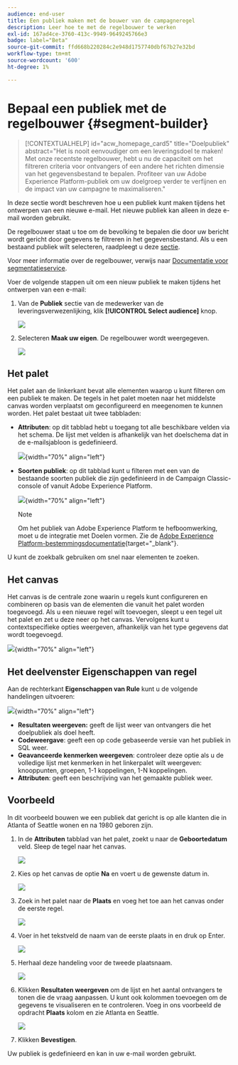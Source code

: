 ```yaml
---
audience: end-user
title: Een publiek maken met de bouwer van de campagneregel
description: Leer hoe te met de regelbouwer te werken
exl-id: 167ad4ce-3760-413c-9949-9649245766e3
badge: label="Beta"
source-git-commit: ffd668b220284c2e948d1757740dbf67b27e32bd
workflow-type: tm+mt
source-wordcount: '600'
ht-degree: 1%

---
```


# Bepaal een publiek met de regelbouwer {#segment-builder}

>[!CONTEXTUALHELP]
>id="acw_homepage_card5"
>title="Doelpubliek"
>abstract="Het is nooit eenvoudiger om een leveringsdoel te maken! Met onze recentste regelbouwer, hebt u nu de capaciteit om het filtreren criteria voor ontvangers of een andere het richten dimensie van het gegevensbestand te bepalen. Profiteer van uw Adobe Experience Platform-publiek om uw doelgroep verder te verfijnen en de impact van uw campagne te maximaliseren."

In deze sectie wordt beschreven hoe u een publiek kunt maken tijdens het ontwerpen van een nieuwe e-mail. Het nieuwe publiek kan alleen in deze e-mail worden gebruikt.

De regelbouwer staat u toe om de bevolking te bepalen die door uw bericht wordt gericht door gegevens te filtreren in het gegevensbestand. Als u een bestaand publiek wilt selecteren, raadpleegt u deze [sectie](add-audience.md).

Voor meer informatie over de regelbouwer, verwijs naar [Documentatie voor segmentatieservice](https://experienceleague.adobe.com/docs/experience-platform/segmentation/ui/segment-builder.html).

Voer de volgende stappen uit om een nieuw publiek te maken tijdens het ontwerpen van een e-mail:

1. Van de **Publiek** sectie van de medewerker van de leveringsverwezenlijking, klik **[!UICONTROL Select audience]** knop.

   ![](assets/segment-builder0.png)

1. Selecteren **Maak uw eigen**. De regelbouwer wordt weergegeven.

   ![](assets/segment-builder.png)

## Het palet

Het palet aan de linkerkant bevat alle elementen waarop u kunt filteren om een publiek te maken. De tegels in het palet moeten naar het middelste canvas worden verplaatst om geconfigureerd en meegenomen te kunnen worden. Het palet bestaat uit twee tabbladen:

* **Attributen**: op dit tabblad hebt u toegang tot alle beschikbare velden via het schema. De lijst met velden is afhankelijk van het doelschema dat in de e-mailsjabloon is gedefinieerd.

  ![](assets/segment-builder2.png){width="70%" align="left"}

* **Soorten publiek**: op dit tabblad kunt u filteren met een van de bestaande soorten publiek die zijn gedefinieerd in de Campaign Classic-console of vanuit Adobe Experience Platform.

  ![](assets/segment-builder3.png){width="70%" align="left"}

  >[!NOTE]
  >
  >Om het publiek van Adobe Experience Platform te hefboomwerking, moet u de integratie met Doelen vormen. Zie de [Adobe Experience Platform-bestemmingsdocumentatie](https://experienceleague.adobe.com/docs/experience-platform/destinations/home.html?lang=nl){target="_blank"}.

U kunt de zoekbalk gebruiken om snel naar elementen te zoeken.

## Het canvas

Het canvas is de centrale zone waarin u regels kunt configureren en combineren op basis van de elementen die vanuit het palet worden toegevoegd. Als u een nieuwe regel wilt toevoegen, sleept u een tegel uit het palet en zet u deze neer op het canvas. Vervolgens kunt u contextspecifieke opties weergeven, afhankelijk van het type gegevens dat wordt toegevoegd.

![](assets/segment-builder4.png){width="70%" align="left"}

## Het deelvenster Eigenschappen van regel

Aan de rechterkant **Eigenschappen van Rule** kunt u de volgende handelingen uitvoeren:

![](assets/segment-builder5.png){width="70%" align="left"}

* **Resultaten weergeven:** geeft de lijst weer van ontvangers die het doelpubliek als doel heeft.
* **Codeweergave**: geeft een op code gebaseerde versie van het publiek in SQL weer.
* **Geavanceerde kenmerken weergeven**: controleer deze optie als u de volledige lijst met kenmerken in het linkerpalet wilt weergeven: knooppunten, groepen, 1-1 koppelingen, 1-N koppelingen.
* **Attributen**: geeft een beschrijving van het gemaakte publiek weer.

## Voorbeeld

In dit voorbeeld bouwen we een publiek dat gericht is op alle klanten die in Atlanta of Seattle wonen en na 1980 geboren zijn.

1. In de **Attributen** tabblad van het palet, zoekt u naar de **Geboortedatum** veld. Sleep de tegel naar het canvas.

   ![](assets/segment-builder6.png)

1. Kies op het canvas de optie **Na** en voert u de gewenste datum in.

   ![](assets/segment-builder7.png)

1. Zoek in het palet naar de **Plaats** en voeg het toe aan het canvas onder de eerste regel.

   ![](assets/segment-builder8.png)

1. Voer in het tekstveld de naam van de eerste plaats in en druk op Enter.

   ![](assets/segment-builder9.png)

1. Herhaal deze handeling voor de tweede plaatsnaam.

   ![](assets/segment-builder10.png)

1. Klikken **Resultaten weergeven** om de lijst en het aantal ontvangers te tonen die de vraag aanpassen. U kunt ook kolommen toevoegen om de gegevens te visualiseren en te controleren. Voeg in ons voorbeeld de opdracht **Plaats** kolom en zie Atlanta en Seattle.

   ![](assets/segment-builder11.png)

1. Klikken **Bevestigen**.

Uw publiek is gedefinieerd en kan in uw e-mail worden gebruikt.